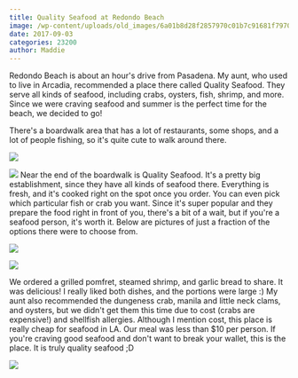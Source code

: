 ```yaml
---
title: Quality Seafood at Redondo Beach
image: /wp-content/uploads/old_images/6a01b8d28f2857970c01b7c91681f7970b-pi.jpg
date: 2017-09-03
categories: 23200
author: Maddie
---
```


Redondo Beach is about an hour's drive from Pasadena. My aunt, who used to live in Arcadia, recommended a place there called Quality Seafood. They serve all kinds of seafood, including crabs, oysters, fish, shrimp, and more. Since we were craving seafood and summer is the perfect time for the beach, we decided to go!

There's a boardwalk area that has a lot of restaurants, some shops, and a lot of people fishing, so it's quite cute to walk around there.


![](/old_images/6a01b8d28f2857970c01bb09b9bc64970d-pi.jpg)

![](/old_images/6a01b8d28f2857970c01b7c91682c1970b-pi.jpg)
Near the end of the boardwalk is Quality Seafood. It's a pretty big establishment, since they have all kinds of seafood there. Everything is fresh, and it's cooked right on the spot once you order. You can even pick which particular fish or crab you want. Since it's super popular and they prepare the food right in front of you, there's a bit of a wait, but if you're a seafood person, it's worth it. Below are pictures of just a fraction of the options there were to choose from.


![](/old_images/6a01b8d28f2857970c01b7c9168214970b-pi.jpg)

![](/old_images/6a01b8d28f2857970c01bb09b9bc84970d-pi.jpg)

We ordered a grilled pomfret, steamed shrimp, and garlic bread to share. It was delicious! I really liked both dishes, and the portions were large :) My aunt also recommended the dungeness crab, manila and little neck clams, and oysters, but we didn't get them this time due to cost (crabs are expensive!) and shellfish allergies. Although I mention cost, this place is really cheap for seafood in LA. Our meal was less than $10 per person. If you're craving good seafood and don't want to break your wallet, this is the place. It is truly quality seafood ;D


![](/old_images/6a01b8d28f2857970c01b8d2a0d71e970c-pi.jpg)
